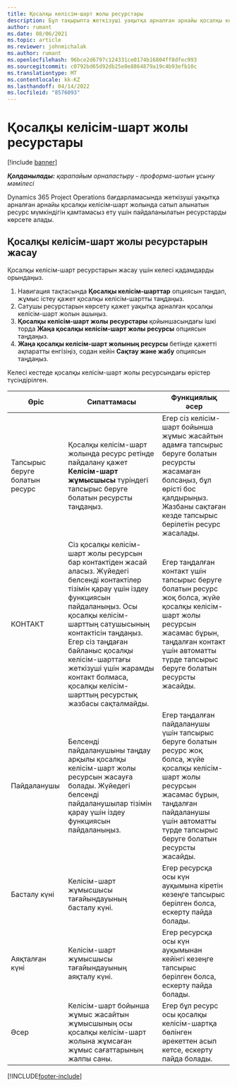 ```yaml
---
title: Қосалқы келісім-шарт жолы ресурстары
description: Бұл тақырыпта жеткізуші уақытқа арналған арнайы қосалқы келісім-шарт жолы үшін қамтамасыз еткен қатысты ресурстарды көрсету жолы түсіндірілген.
author: rumant
ms.date: 08/06/2021
ms.topic: article
ms.reviewer: johnmichalak
ms.author: rumant
ms.openlocfilehash: 96bce2d6797c124331ce0174b16804ff8dfec993
ms.sourcegitcommit: c0792bd65d92db25e0e8864879a19c4b93efb10c
ms.translationtype: MT
ms.contentlocale: kk-KZ
ms.lasthandoff: 04/14/2022
ms.locfileid: "8576093"
---
```

# <a name="subcontract-line-resources"></a>Қосалқы келісім-шарт жолы ресурстары

[!include [banner](../../includes/dataverse-preview.md)]

_**Қолданылады:** қарапайым орналастыру - проформа-шотын ұсыну мәмілесі_

Dynamics 365 Project Operations бағдарламасында жеткізуші уақытқа арналған арнайы қосалқы келісім-шарт жолында сатып алынатын ресурс мүмкіндігін қамтамасыз ету үшін пайдаланылатын ресурстарды көрсете алады.

## <a name="create-subcontract-line-resources"></a>Қосалқы келісім-шарт жолы ресурстарын жасау

Қосалқы келісім-шарт ресурстарын жасау үшін келесі қадамдарды орындаңыз.

1. Навигация тақтасында **Қосалқы келісім-шарттар** опциясын таңдап, жұмыс істеу қажет қосалқы келісім-шартты таңдаңыз.
2. Сатушы ресурстарын көрсету қажет уақытқа арналған қосалқы келісім-шарт жолын ашыңыз.
3. **Қосалқы келісім-шарт жолы ресурстары** қойыншасындағы ішкі торда **Жаңа қосалқы келісім-шарт жолы ресурсы** опциясын таңдаңыз.
4. **Жаңа қосалқы келісім-шарт жолының ресурсы** бетінде қажетті ақпаратты енгізіңіз, содан кейін **Сақтау және жабу** опциясын таңдаңыз.

Келесі кестеде қосалқы келісім-шарт жолы ресурсындағы өрістер түсіндірілген.

| Өріс | Сипаттамасы | Функциялық әсер |
| ----- | ----------- | ----------------- |
| Тапсырыс беруге болатын ресурс | Қосалқы келісім-шарт жолында ресурс ретінде пайдалану қажет **Келісім-шарт жұмысшысы** түріндегі тапсырыс беруге болатын ресурсты таңдаңыз.| Егер сіз келісім-шарт бойынша жұмыс жасайтын адамға тапсырыс беруге болатын ресурсты жасамаған болсаңыз, бұл өрісті бос қалдырыңыз. Жазбаны сақтаған кезде тапсырыс берілетін ресурс жасалады.  |
| КОНТАКТ  | Сіз қосалқы келісім-шарт жолы ресурсын бар контактіден жасай аласыз. Жүйедегі белсенді контактілер тізімін қарау үшін іздеу функциясын пайдаланыңыз. Осы қосалқы келісім-шарттың сатушысының контактісін таңдаңыз. Егер сіз таңдаған байланыс қосалқы келісім-шарттағы жеткізуші үшін жарамды контакт болмаса, қосалқы келісім-шарттың ресурстық жазбасы сақталмайды.| Егер таңдалған контакт үшін тапсырыс беруге болатын ресурс жоқ болса, жүйе қосалқы келісім-шарт жолы ресурсын жасамас бұрын, таңдалған контакт үшін автоматты түрде тапсырыс беруге болатын ресурсты жасайды. |
| Пайдаланушы | Белсенді пайдаланушыны таңдау арқылы қосалқы келісім-шарт жолы ресурсын жасауға болады. Жүйедегі белсенді пайдаланушылар тізімін қарау үшін іздеу функциясын пайдаланыңыз.| Егер таңдалған пайдаланушы үшін тапсырыс беруге болатын ресурс жоқ болса, жүйе қосалқы келісім-шарт жолы ресурсын жасамас бұрын, таңдалған пайдаланушы үшін автоматты түрде тапсырыс беруге болатын ресурсты жасайды. |
| Басталу күні | Келісім-шарт жұмысшысы тағайындауының басталу күні.| Егер ресурсқа осы күн ауқымына кіретін кезеңге тапсырыс берілген болса, ескерту пайда болады. |
| Аяқталған күні | Келісім-шарт жұмысшысы тағайындауының аяқталу күні.| Егер ресурсқа осы күн ауқымынан кейінгі кезеңге тапсырыс берілген болса, ескерту пайда болады. |
| Әсер | Келісім-шарт бойынша жұмыс жасайтын жұмысшының осы қосалқы келісім-шарт жолына жұмсаған жұмыс сағаттарының жалпы саны.| Егер бұл ресурс осы қосалқы келісім-шартқа бөлінген әрекеттен асып кетсе, ескерту пайда болады. |


[!INCLUDE[footer-include](../../includes/footer-banner.md)]
